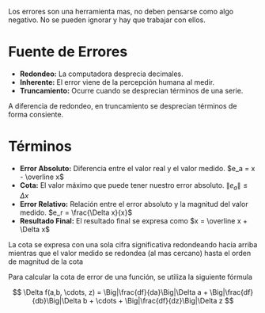 Los errores son una herramienta mas, no deben pensarse como algo negativo. No se pueden ignorar y hay que trabajar con ellos.

# Fuente de Errores

- **Redondeo:** La computadora desprecia decimales.
- **Inherente:** El error viene de la percepción humana al medir.
- **Truncamiento:** Ocurre cuando se desprecian términos de una serie.

A diferencia de redondeo, en truncamiento se desprecian términos de forma consiente.

# Términos

- **Error Absoluto:** Diferencia entre el valor real y el valor medido. $e_a = x - \overline x$
- **Cota:** El valor máximo que puede tener nuestro error absoluto. $\|e_a\| \leq \Delta x$
- **Error Relativo:** Relación entre el error absoluto y la magnitud del valor medido. $e_r = \frac{\Delta x}{x}$
- **Resultado Final:** El resultado final se expresa como $x = \overline x + \Delta x$

La cota se expresa con una sola cifra significativa redondeando hacia arriba mientras que el valor medido se redondea (al mas cercano) hasta el orden de magnitud de la cota

Para calcular la cota de error de una función, se utiliza la siguiente fórmula

$$
\Delta f(a,b, \cdots, z) = \Big|\frac{df}{da}\Big|\Delta a + \Big|\frac{df}{db}\Big|\Delta b + \cdots + \Big|\frac{df}{dz}\Big|\Delta z
$$
